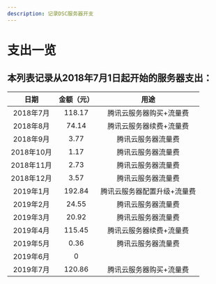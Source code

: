 ```yaml
---
description: 记录DSC服务器开支
---
```


# 支出一览

## 本列表记录从**2018年7月1日**起开始的服务器支出：

| 日期 | 金额（元） | 用途 |
| :---: | :---: | :---: |
| 2018年7月 | 118.17 | 腾讯云服务器购买+流量费 |
| 2018年8月 | 74.14 | 腾讯云服务器续费+流量费 |
| 2018年9月 | 3.77 | 腾讯云服务器流量费 |
| 2018年10月 | 1.17 | 腾讯云服务器流量费 |
| 2018年11月 | 2.73 | 腾讯云服务器流量费 |
| 2018年12月 | 3.57 | 腾讯云服务器流量费 |
| 2019年1月 | 192.84 | 腾讯云服务器配置升级+流量费 |
| 2019年2月 | 24.55 | 腾讯云服务器流量费 |
| 2019年3月 | 20.92 | 腾讯云服务器流量费 |
| 2019年4月 | 115.45 | 腾讯云服务器续费+流量费 |
| 2019年5月 | 0.36 | 腾讯云服务器流量费 |
| 2019年6月 | 0 |  |
| 2019年7月 | 120.86 | 腾讯云服务器购买+流量费 |



